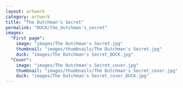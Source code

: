 ```yaml
---
layout: artwork
category: artwork
title: "The Dutchman's Secret"
permalink: "DUCK/the_dutchman's_secret"
images:
  "First page":
    image: "images/The Dutchman's Secret.jpg"
    thumbnail: "images/thumbnails/The Dutchman's Secret.jpg"
    duck: "images/The Dutchman's Secret_DUCK.jpg"
  "Cover":
    image: "images/The Dutchman's Secret_cover.jpg"
    thumbnail: "images/thumbnails/The Dutchman's Secret_cover.jpg"
    duck: "images/The Dutchman's Secret_cover_DUCK.jpg"
---
```

